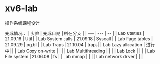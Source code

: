 # xv6-lab

操作系统课程设计

完成情况：
| 实验 | 完成日期 | 所在分支 |
| --- | --- | -- |
| Lab Utilities | 21.09.16 | Util |
| Lab System calls | 21.09.18 | Syscall |
| Lab Page tables | 21.09.29 | pgtbl |
| Lab Traps | 21.10.04 | traps|
| Lab Lazy allocation | 进行中| |
| Lab Copy on-write | | |
| Lab Multithreading | | |
| Lab Lock | | |
| Lab File system | 21.06.08 | fs |
| Lab mmap | | |
| Lab network driver | | |
